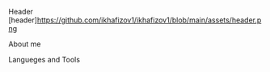 Header
[header]https://github.com/ikhafizov1/ikhafizov1/blob/main/assets/header.png
	
About me

Langueges and Tools